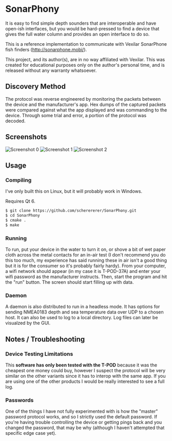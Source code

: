 # SonarPhony

It is easy to find simple depth sounders that are interoperable and have
open-ish interfaces, but you would be hard-pressed to find a device that gives
the full water column and provides an open interface to do so.

This is a reference implementation to communicate with Vexilar SonarPhone
fish finders (http://sonarphone.mobi/).

This project, and its author(s), are in no way affiliated with Vexilar. This was
created for educational purposes only on the author's personal time, and is
released without any warranty whatsoever.

## Discovery Method

The protocol was reverse engineered by monitoring the packets between the
device and the manufacturer's app. Hex dumps of the captured packets were
compared against what the app displayed and was commanding to the device.
Through some trial and error, a portion of the protocol was decoded.

## Screenshots

![Screenshot 0](/../screenshots/screenshots/screenshot-0.png?raw=true)
![Screenshot 1](/../screenshots/screenshots/screenshot-1.png?raw=true)
![Screenshot 2](/../screenshots/screenshots/screenshot-2.png?raw=true)

## Usage

### Compiling

I've only built this on Linux, but it will probably work in Windows.

Requires Qt 6.

```bash
$ git clone https://github.com/scherererer/SonarPhony.git
$ cd SonarPhony
$ cmake .
$ make
```

### Running

To run, put your device in the water to turn it on, or shove a bit of wet paper
cloth across the metal contacts for an in-air test (I don't recommend you do
this too much, my experience has said running these in air isn't a good thing
but it is for the consumer so it's probably fairly hardy). From your computer,
a wifi network should appear (in my case it is T-POD-37A) and enter your wifi
password as the manufacturer instructs. Then, start the program and hit the
"run" button. The screen should start filling up with data.

### Daemon

A daemon is also distributed to run in a headless mode. It has options for
sending NMEA0183 depth and sea temperature data over UDP to a chosen host. It
can also be used to log to a local directory. Log files can later be visualzed
by the GUI.

## Notes / Troubleshooting

### Device Testing Limitations

This **software has only been tested with the T-POD** because it was the
cheapest one money could buy, however I suspect the protocol will be very
similar on the other variants since it has to interop with the same app. If
you are using one of the other products I would be really interested to see a
full log.

### Passwords

One of the things I have not fully experimented with is how the "master"
password protocol works, and so I strictly used the default password. If you're
having trouble controlling the device or getting pings back and you changed the
password, that may be why (although I haven't attempted that specific edge case
yet).
